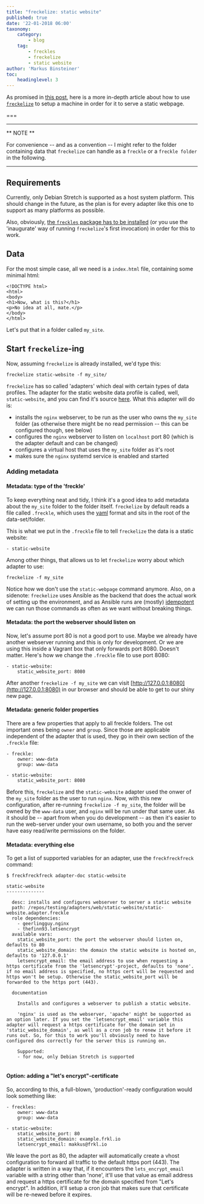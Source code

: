 ```yaml
---
title: "freckelize: static website"
published: true
date: '22-01-2018 06:00'
taxonomy:
    category:
        - blog
    tag:
        - freckles
        - freckelize
        - static website
author: 'Markus Binsteiner'
toc:
    headinglevel: 3
---
```


As promised in [this post](XXX), here is a more in-depth article about how to use [`freckelize`](https://docs.freckles.io/en/latest/freckelize_command.html) to setup a machine in order for it to serve a static webpage.

===

---
** NOTE **

For convenience -- and as a convention -- I might refer to the folder containing data that `freckelize` can handle as a `freckle` or a `freckle folder` in the following.

---


## Requirements

Currently, only Debian Stretch is supported as a host system platform. This should change in the future, as the plan is for every adapter like this one to support as many platforms as possible.

Also, obviously, [the `freckles` package has to be installed](https://docs.freckles.io/en/latest/bootstrap.html) (or you use the 'inaugurate' way of running `freckelize`'s first invocation) in order for this to work.


## Data

For the most simple case, all we need is a `index.html` file, containing some minimal html:

```
<!DOCTYPE html>
<html>
<body>
<h1>Now, what is this?</h1>
<p>No idea at all, mate.</p>
</body>
</html>
```

Let's put that in a folder called `my_site`. 

## Start `freckelize`-ing

Now, assuming `freckelize` is already installed, we'd type this:

```
freckelize static-website -f my_site/
```

`freckelize` has so called 'adapters' which deal with certain types of data profiles. The adapter for the static website data profile is called, well, `static-website`, and you can find it's source [here](XXXX). What this adapter will do is:

- installs the `nginx` webserver, to be run as the user who owns the `my_site` folder (as otherwise there might be no read permission -- this can be configured though, see below)
- configures the `nginx` webserver to listen on `localhost` port 80 (which is the adapter default and can be changed)
- configures a virtual host that uses the `my_site` folder as it's root
- makes sure the `nginx` systemd service is enabled and started

### Adding metadata

#### Metadata: type of the 'freckle'

To keep everything neat and tidy, I think it's a good idea to add metadata about the `my_site` folder to the folder itself. `freckelize` by default reads a file called `.freckle`, which uses the [yaml](https://en.wikipedia.org/wiki/YAML) format and sits in the root of the data-set/folder.


This is what we put in the `.freckle` file to tell `freckelize` the data is a static website:

```
- static-website
```


Among other things, that allows us to let `freckelize` worry about which adapter to use:

```
freckelize -f my_site
```

Notice how we don't use the `static-webpage` command anymore. Also, on a sidenote: `freckelize` uses Ansible as the backend that does the actual work of setting up the environment, and as Ansible runs are (mostly) [idempotent](https://en.wikipedia.org/wiki/Idempotence) we can run those commands as often as we want without breaking things.

#### Metadata: the port the webserver should listen on

Now, let's assume port 80 is not a good port to use. Maybe we already have another webserver running and this is only for development. Or we are using this inside a Vagrant box that only forwards port 8080. Doesn't matter. Here's how we change the `.freckle` file to use port 8080:

```
- static-website:
    static_website_port: 8080
```

After another `freckelize -f my_site` we can visit [http://127.0.0.1:8080](http://127.0.0.1:8080) in our browser and should be able to get to our shiny new page.

#### Metadata: generic folder properties

There are a few properties that apply to all freckle folders. The ost important ones being `owner` and `group`. Since those are applicable independent of the adapter that is used, they go in their own section of the `.freckle` file:

```
- freckle:
    owner: www-data
    group: www-data
    
- static-website:
    static_website_port: 8080
```

Before this, `freckelize` and the `static-website` adapter used the onwer of the `my_site` folder as the user to run `nginx`. Now, with this new configuration, after re-running `freckelize -f my_site`, the folder will be owned by the `www-data` user, and `nginx` will be run under that same user. As it should be -- apart from when you do development -- as then it's easier to run the web-server under your own username, so both you and the server have easy read/write permissions on the folder.


#### Metadata: everything else

To get a list of supported variables for an adapter, use the `freckfreckfreck` command:

```
$ freckfreckfreck adapter-doc static-website

static-website
--------------

  desc: installs and configures webserver to server a static website
  path: /repos/testing/adapters/web/static-website/static-website.adapter.freckle
  role dependencies:
    - geerlingguy.nginx
    - thefinn93.letsencrypt
  available vars:
    static_website_port: the port the webserver should listen on, defaults to 80
    static_website_domain: the domain the static website is hosted on, defaults to '127.0.0.1'
    letsencrypt_email: the email address to use when requesting a https certificate from the 'letsencrypt'-project, defaults to 'none'. if no email address is specified, no https cert will be requested and https won't be setup. Otherwise the static_website_port will be forwarded to the https port (443).

  documentation

    Installs and configures a webserver to publish a static website.
    
    'nginx' is used as the webserver, 'apache' might be supported as an option later. If you set the 'letsencrypt_email' variable this adapter will request a https certificate for the domain set in 'static_website_domain', as well as a cron job to renew it before it runs out. So, for this to work you'll obviously need to have configured dns correctly for the server this is running on.
    
    Supported:
    - for now, only Debian Stretch is supported
    
```


#### Option:  adding a "let's encrypt"-certificate

So, according to this, a full-blown, 'production'-ready configuration would look something like:

```
- freckles:
    owner: www-data
    group: www-data
    
- static-website:
    static_website_port: 80
    static_website_domain: example.frkl.io
    letsencrypt_email: makkus@frkl.io
```

We leave the port as 80, the adapter will automatically create a vhost configuration to forward all traffic to the default https port (443). The adapter is written in a way that, if it encounters the `lets_encrypt_email` variable with a string other than 'none', it'll use that value as email address and request a https certificate for the domain specified from "Let's encrypt". In addition, it'll setup a cron job that makes sure that certificate will be re-newed before it expires.

